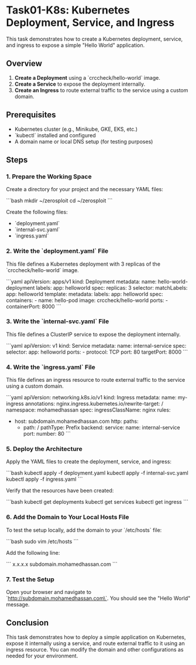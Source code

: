 # Task01-K8s: Kubernetes Deployment, Service, and Ingress

This task demonstrates how to create a Kubernetes deployment, service, and ingress to expose a simple "Hello World" application.

## Overview

1. **Create a Deployment** using a \`crccheck/hello-world\` image.
2. **Create a Service** to expose the deployment internally.
3. **Create an Ingress** to route external traffic to the service using a custom domain.

## Prerequisites

- Kubernetes cluster (e.g., Minikube, GKE, EKS, etc.)
- \`kubectl\` installed and configured
- A domain name or local DNS setup (for testing purposes)

## Steps

### 1. Prepare the Working Space

Create a directory for your project and the necessary YAML files:

\`\`\`bash
mkdir ~/zerosploit
cd ~/zerosploit
\`\`\`

Create the following files:
- \`deployment.yaml\`
- \`internal-svc.yaml\`
- \`ingress.yaml\`

### 2. Write the \`deployment.yaml\` File

This file defines a Kubernetes deployment with 3 replicas of the \`crccheck/hello-world\` image.

\`\`\`yaml
apiVersion: apps/v1
kind: Deployment
metadata:
  name: hello-world-deployment
  labels:
    app: helloworld
spec:
  replicas: 3
  selector:
    matchLabels:
      app: helloworld
  template:
    metadata:
      labels:
        app: helloworld
    spec:
      containers:
      - name: hello-pod
        image: crccheck/hello-world
        ports:
        - containerPort: 8000
\`\`\`

### 3. Write the \`internal-svc.yaml\` File

This file defines a ClusterIP service to expose the deployment internally.

\`\`\`yaml
apiVersion: v1
kind: Service
metadata:
  name: internal-service
spec:
  selector:
    app: helloworld
  ports:
    - protocol: TCP
      port: 80
      targetPort: 8000
\`\`\`

### 4. Write the \`ingress.yaml\` File

This file defines an ingress resource to route external traffic to the service using a custom domain.

\`\`\`yaml
apiVersion: networking.k8s.io/v1
kind: Ingress
metadata:
  name: my-ingress
  annotations:
    nginx.ingress.kubernetes.io/rewrite-target: /
  namespace: mohamedhassan
spec:
  ingressClassName: nginx
  rules:
  - host: subdomain.mohamedhassan.com
    http:
      paths:
      - path: /
        pathType: Prefix
        backend:
          service:
            name: internal-service
            port:
              number: 80
\`\`\`

### 5. Deploy the Architecture

Apply the YAML files to create the deployment, service, and ingress:

\`\`\`bash
kubectl apply -f deployment.yaml
kubectl apply -f internal-svc.yaml
kubectl apply -f ingress.yaml
\`\`\`

Verify that the resources have been created:

\`\`\`bash
kubectl get deployments
kubectl get services
kubectl get ingress
\`\`\`

### 6. Add the Domain to Your Local Hosts File

To test the setup locally, add the domain to your \`/etc/hosts\` file:

\`\`\`bash
sudo vim /etc/hosts
\`\`\`

Add the following line:

\`\`\`
x.x.x.x subdomain.mohamedhassan.com
\`\`\`

### 7. Test the Setup

Open your browser and navigate to \`http://subdomain.mohamedhassan.com\`. You should see the "Hello World" message.

## Conclusion

This task demonstrates how to deploy a simple application on Kubernetes, expose it internally using a service, and route external traffic to it using an ingress resource. You can modify the domain and other configurations as needed for your environment.

